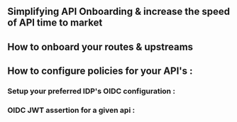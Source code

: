 ## Simplifying API Onboarding & increase the speed of API time to market

## How to onboard your routes & upstreams 

## How to configure policies for your API's :

### Setup your preferred IDP's OIDC configuration :

### OIDC JWT assertion for a given api : 